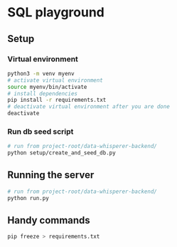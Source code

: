 # SQL playground

## Setup
### Virtual environment
```bash
python3 -m venv myenv
# activate virtual environment
source myenv/bin/activate
# install dependencies
pip install -r requirements.txt
# deactivate virtual environment after you are done
deactivate
```

### Run db seed script
```bash
# run from project-root/data-whisperer-backend/
python setup/create_and_seed_db.py
```

## Running the server
```bash
# run from project-root/data-whisperer-backend/
python run.py
```


## Handy commands
```bash
pip freeze > requirements.txt
```